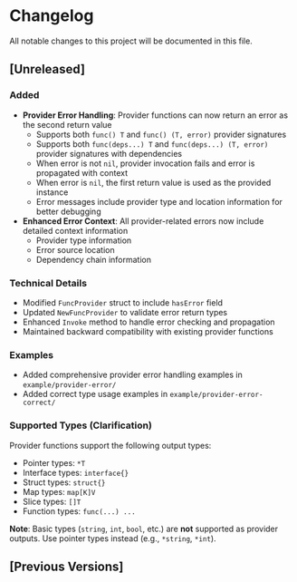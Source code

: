# Changelog

All notable changes to this project will be documented in this file.

## [Unreleased]

### Added
- **Provider Error Handling**: Provider functions can now return an error as the second return value
  - Supports both `func() T` and `func() (T, error)` provider signatures
  - Supports both `func(deps...) T` and `func(deps...) (T, error)` provider signatures with dependencies
  - When error is not `nil`, provider invocation fails and error is propagated with context
  - When error is `nil`, the first return value is used as the provided instance
  - Error messages include provider type and location information for better debugging
- **Enhanced Error Context**: All provider-related errors now include detailed context information
  - Provider type information
  - Error source location
  - Dependency chain information

### Technical Details
- Modified `FuncProvider` struct to include `hasError` field
- Updated `NewFuncProvider` to validate error return types
- Enhanced `Invoke` method to handle error checking and propagation
- Maintained backward compatibility with existing provider functions

### Examples
- Added comprehensive provider error handling examples in `example/provider-error/`
- Added correct type usage examples in `example/provider-error-correct/`

### Supported Types (Clarification)
Provider functions support the following output types:
- Pointer types: `*T`
- Interface types: `interface{}`
- Struct types: `struct{}`
- Map types: `map[K]V`
- Slice types: `[]T`
- Function types: `func(...) ...`

**Note**: Basic types (`string`, `int`, `bool`, etc.) are **not** supported as provider outputs. Use pointer types instead (e.g., `*string`, `*int`).

## [Previous Versions] 
